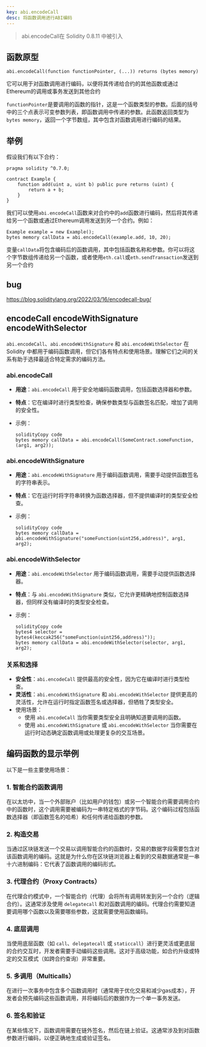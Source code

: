 ```yaml
---
key: abi.encodeCall
desc: 将函数调用进行ABI编码
---
```




> abi.encodeCall在 Solidity 0.8.11 中被引入



## 函数原型

```solidity
abi.encodeCall(function functionPointer, (...)) returns (bytes memory)
```

它可以用于对函数调用进行编码，以便将其传递给合约的其他函数或通过Ethereum的调用或事务发送到其他合约

`functionPointer`是要调用的函数的指针，这是一个函数类型的参数。后面的括号中的三个点表示可变参数列表，即函数调用中传递的参数。此函数返回类型为`bytes memory`，返回一个字节数组，其中包含对函数调用进行编码的结果。



## 举例

假设我们有以下合约：

```solidity
pragma solidity ^0.7.0;

contract Example {
    function add(uint a, uint b) public pure returns (uint) {
        return a + b;
    }
}

```

我们可以使用`abi.encodeCall`函数来对合约中的`add`函数进行编码，然后将其传递给另一个函数或通过Ethereum调用发送到另一个合约。例如：

```solidity
Example example = new Example();
bytes memory callData = abi.encodeCall(example.add, 10, 20);
```

变量`callData`将包含编码后的函数调用，其中包括函数名称和参数。你可以将这个字节数组传递给另一个函数，或者使用`eth.call`或`eth.sendTransaction`发送到另一个合约





## bug

https://blog.soliditylang.org/2022/03/16/encodecall-bug/

## encodeCall  encodeWithSignature   encodeWithSelector

`abi.encodeCall`、`abi.encodeWithSignature` 和 `abi.encodeWithSelector` 在 Solidity 中都用于编码函数调用，但它们各有特点和使用场景。理解它们之间的关系有助于选择最适合特定需求的编码方法。



### abi.encodeCall

- **用途**：`abi.encodeCall` 用于安全地编码函数调用，包括函数选择器和参数。

- **特点**：它在编译时进行类型检查，确保参数类型与函数签名匹配，增加了调用的安全性。

- 示例：

  ```solidity
  solidityCopy code
  bytes memory callData = abi.encodeCall(SomeContract.someFunction, (arg1, arg2));
  ```

### abi.encodeWithSignature

- **用途**：`abi.encodeWithSignature` 用于编码函数调用，需要手动提供函数签名的字符串表示。

- **特点**：它在运行时将字符串转换为函数选择器，但不提供编译时的类型安全检查。

- 示例：

  ```solidity
  solidityCopy code
  bytes memory callData = abi.encodeWithSignature("someFunction(uint256,address)", arg1, arg2);
  ```

### abi.encodeWithSelector

- **用途**：`abi.encodeWithSelector` 用于编码函数调用，需要手动提供函数选择器。

- **特点**：与 `abi.encodeWithSignature` 类似，它允许更精确地控制函数选择器，但同样没有编译时的类型安全检查。

- 示例：

  ```solidity
  solidityCopy code
  bytes4 selector = bytes4(keccak256("someFunction(uint256,address)"));
  bytes memory callData = abi.encodeWithSelector(selector, arg1, arg2);
  ```

### 关系和选择

- **安全性**：`abi.encodeCall` 提供最高的安全性，因为它在编译时进行类型检查。
- **灵活性**：`abi.encodeWithSignature` 和 `abi.encodeWithSelector` 提供更高的灵活性，允许在运行时指定函数签名或选择器，但牺牲了类型安全。
- 使用场景：
  - 使用 `abi.encodeCall` 当你需要类型安全且明确知道要调用的函数。
  - 使用 `abi.encodeWithSignature` 或 `abi.encodeWithSelector` 当你需要在运行时动态确定函数调用或处理更复杂的交互场景。



## 编码函数的显示举例

以下是一些主要使用场景：

### 1. 智能合约函数调用

在以太坊中，当一个外部账户（比如用户的钱包）或另一个智能合约需要调用合约中的函数时，这个调用需要被编码为一串特定格式的字节码。这个编码过程包括函数选择器（即函数签名的哈希）和任何传递给函数的参数。

### 2. 构造交易

当通过区块链发送一个交易以调用智能合约的函数时，交易的数据字段需要包含对该函数调用的编码。这就是为什么你在区块链浏览器上看到的交易数据通常是一串十六进制编码：它代表了函数调用的编码形式。

### 3. 代理合约（Proxy Contracts）

在代理合约模式中，一个智能合约（代理）会将所有调用转发到另一个合约（逻辑合约）。这通常涉及使用 `delegatecall` 和对函数调用的编码。代理合约需要知道要调用哪个函数以及需要哪些参数，这就需要使用函数编码。

### 4. 底层调用

当使用底层函数（如 `call`、`delegatecall` 或 `staticcall`）进行更灵活或更底层的合约交互时，开发者需要手动编码这些调用。这对于高级功能，如合约升级或特定的交互模式（如跨合约查询）非常重要。

### 5. 多调用（Multicalls）

在进行一次事务中包含多个函数调用时（通常用于优化交易和减少gas成本），开发者会预先编码这些函数调用，并将编码后的数据作为一个单一事务发送。

### 6. 签名和验证

在某些情况下，函数调用需要在链外签名，然后在链上验证。这通常涉及到对函数参数进行编码，以便正确地生成或验证签名。